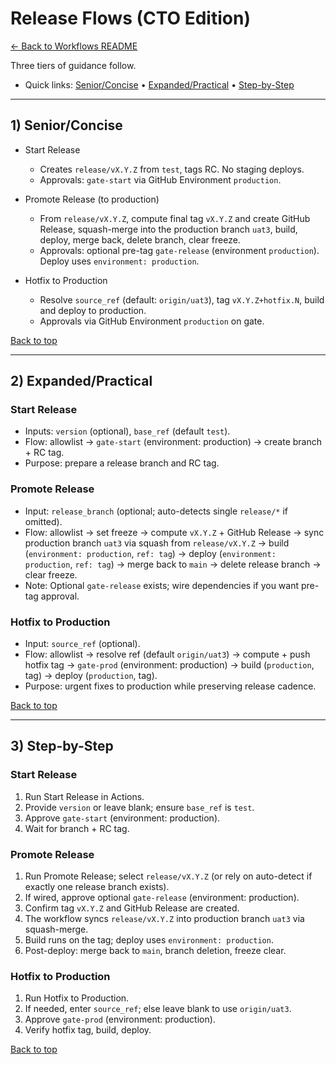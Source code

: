 # Release Flows (CTO Edition)

[← Back to Workflows README](README.md)

<a id="top"></a>

Three tiers of guidance follow.

- Quick links: [Senior/Concise](#senior) • [Expanded/Practical](#expanded) • [Step-by-Step](#step-by-step)

---

<a id="senior"></a>
## 1) Senior/Concise

- Start Release
  - Creates `release/vX.Y.Z` from `test`, tags RC. No staging deploys.
  - Approvals: `gate-start` via GitHub Environment `production`.

- Promote Release (to production)
  - From `release/vX.Y.Z`, compute final tag `vX.Y.Z` and create GitHub Release, squash-merge into the production branch `uat3`, build, deploy, merge back, delete branch, clear freeze.
  - Approvals: optional pre-tag `gate-release` (environment `production`). Deploy uses `environment: production`.

- Hotfix to Production
  - Resolve `source_ref` (default: `origin/uat3`), tag `vX.Y.Z+hotfix.N`, build and deploy to production.
  - Approvals via GitHub Environment `production` on gate.

[Back to top](#top)

---

<a id="expanded"></a>
## 2) Expanded/Practical

### Start Release
- Inputs: `version` (optional), `base_ref` (default `test`).
- Flow: allowlist → `gate-start` (environment: production) → create branch + RC tag.
- Purpose: prepare a release branch and RC tag.

### Promote Release
- Input: `release_branch` (optional; auto-detects single `release/*` if omitted).
- Flow: allowlist → set freeze → compute `vX.Y.Z` + GitHub Release → sync production branch `uat3` via squash from `release/vX.Y.Z` → build (`environment: production`, `ref: tag`) → deploy (`environment: production`, `ref: tag`) → merge back to `main` → delete release branch → clear freeze.
- Note: Optional `gate-release` exists; wire dependencies if you want pre-tag approval.

### Hotfix to Production
- Input: `source_ref` (optional).
- Flow: allowlist → resolve ref (default `origin/uat3`) → compute + push hotfix tag → `gate-prod` (environment: production) → build (`production`, tag) → deploy (`production`, tag).
- Purpose: urgent fixes to production while preserving release cadence.

[Back to top](#top)

---

<a id="step-by-step"></a>
## 3) Step-by-Step

### Start Release
1. Run Start Release in Actions.
2. Provide `version` or leave blank; ensure `base_ref` is `test`.
3. Approve `gate-start` (environment: production).
4. Wait for branch + RC tag.

### Promote Release
1. Run Promote Release; select `release/vX.Y.Z` (or rely on auto-detect if exactly one release branch exists).
2. If wired, approve optional `gate-release` (environment: production).
3. Confirm tag `vX.Y.Z` and GitHub Release are created.
4. The workflow syncs `release/vX.Y.Z` into production branch `uat3` via squash-merge.
5. Build runs on the tag; deploy uses `environment: production`.
6. Post-deploy: merge back to `main`, branch deletion, freeze clear.

### Hotfix to Production
1. Run Hotfix to Production.
2. If needed, enter `source_ref`; else leave blank to use `origin/uat3`.
3. Approve `gate-prod` (environment: production).
4. Verify hotfix tag, build, deploy.

[Back to top](#top)
